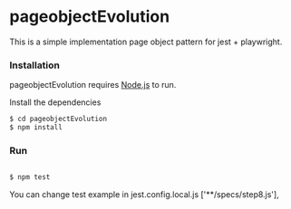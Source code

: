 # pageobjectEvolution
This is a simple implementation page object pattern for jest + playwright.

### Installation

pageobjectEvolution requires [Node.js](https://nodejs.org/)  to run.

Install the dependencies

```sh
$ cd pageobjectEvolution
$ npm install

```
### Run

```sh

$ npm test 
```

You can change test example in jest.config.local.js
['**/specs/step8.js'],
